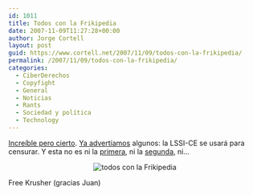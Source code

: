 ```yaml
---
id: 1011
title: Todos con la Frikipedia
date: 2007-11-09T11:27:28+00:00
author: Jorge Cortell
layout: post
guid: https://www.cortell.net/2007/11/09/todos-con-la-frikipedia/
permalink: /2007/11/09/todos-con-la-frikipedia/
categories:
  - CiberDerechos
  - Copyfight
  - General
  - Noticias
  - Rants
  - Sociedad y polí­tica
  - Technology
---
```

<a title="Noticia" target="_blank" href="https://www.publico.es/015065/sentencia/firme/frikipedia/atentar/honor/sgae">Increí­ble pero cierto</a>. <a target="_blank" title="Artí­culo sobre censura" href="https://www.cortell.net/2005/07/04/los-peligros-ocultos-de-la-red-iii-la-censura-pci-30/">Ya advertí­amos</a> algunos: la LSSI-CE se usará para censurar. Y esta no es ni la <a target="_blank" title="Caso Mamoncí­n" href="https://www.cortell.net/2007/09/19/desarrollo-caso-mamoncin-sgae-vs-alasbarricadasorg-mas-sobre-el-honor/">primera</a>, ni la <a target="_blank" title="Caso ALasBarricadas" href="https://www.cortell.net/2007/09/20/sentencia-alasbarricadasorg-ejemplo-de-censura-legalizada/">segunda</a>, ni...

<div style="text-align: center">
  <img title="todos con la Frikipedia" alt="todos con la Frikipedia" src="https://img20.imageshack.us/img20/7876/sgaedd8.jpg" />
</div>

Free Krusher (gracias Juan)